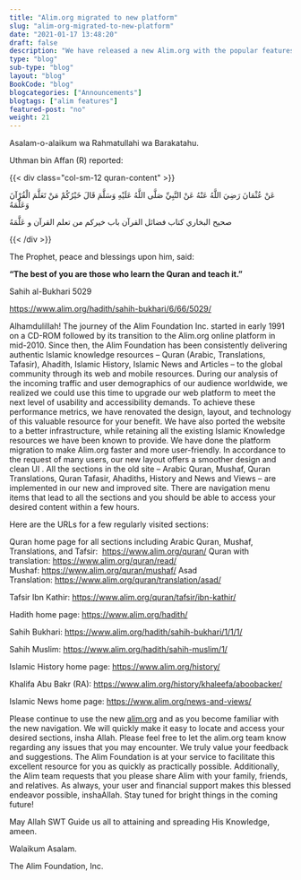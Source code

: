 ```yaml
--- 
title: "Alim.org migrated to new platform" 
slug: "alim-org-migrated-to-new-platform"
date: "2021-01-17 13:48:20" 
draft: false 
description: "We have released a new Alim.org with the popular features we served from 2010 onwards."
type: "blog" 
sub-type: "blog" 
layout: "blog" 
BookCode: "blog"
blogcategories: ["Announcements"]
blogtags: ["alim features"]
featured-post: "no"
weight:	21
---  
```

Asalam-o-alaikum wa Rahmatullahi wa Barakatahu.

Uthman bin Affan (R) reported: 

{{< div class="col-sm-12 quran-content" >}}

عَنْ عُثْمَانَ رَضِيَ اللَّهُ عَنْهُ عَنْ النَّبِيِّ صَلَّى اللَّهُ عَلَيْهِ وَسَلَّمَ قَالَ خَيْرُكُمْ مَنْ تَعَلَّمَ الْقُرْآنَ وَعَلَّمَهُ

صحيح البخاري كتاب فضائل القرآن باب خيركم من تعلم القرآن و عَلَّمَهُ

{{< /div >}}


The Prophet, peace and blessings upon him, said: 

**“The best of you are those who learn the Quran and teach it.”** 

Sahih al-Bukhari 5029 

https://www.alim.org/hadith/sahih-bukhari/6/66/5029/ 

Alhamdulillah! The journey of the Alim Foundation Inc. started in early 1991 on a CD-ROM followed by its transition to the Alim.org online platform in mid-2010. Since then, the Alim Foundation has been consistently delivering authentic Islamic knowledge resources – Quran (Arabic, Translations, Tafasir), Ahadith, Islamic History, Islamic News and Articles – to the global community through its web and mobile resources. During our analysis of the incoming traffic and user demographics of our audience worldwide, we realized we could use this time to upgrade our web platform to meet the next level of usability and accessibility demands. To achieve these performance metrics, we have renovated the design, layout, and technology of this valuable resource for your benefit. 
We have also ported the website to a better infrastructure, while retaining all the existing Islamic Knowledge resources we have been known to provide. We have done the platform migration to make Alim.org faster and more user-friendly. In accordance to the request of many users, our new layout offers a smoother design and clean UI . All the sections in the old site – Arabic Quran, Mushaf, Quran Translations, Quran Tafasir, Ahadiths, History and News and Views – are implemented in our new and improved site. 
There are navigation menu items that lead to all the sections and you should be able to access your desired content within a few hours. 

Here are the URLs for a few regularly visited sections: 

Quran home page for all sections including Arabic Quran, Mushaf, Translations, and Tafsir:  https://www.alim.org/quran/ Quran with translation: https://www.alim.org/quran/read/ Mushaf: https://www.alim.org/quran/mushaf/ Asad Translation: https://www.alim.org/quran/translation/asad/ 

Tafsir Ibn Kathir: https://www.alim.org/quran/tafsir/ibn-kathir/ 

Hadith home page: https://www.alim.org/hadith/
 
Sahih Bukhari: https://www.alim.org/hadith/sahih-bukhari/1/1/1/ 

Sahih Muslim: https://www.alim.org/hadith/sahih-muslim/1/ 

Islamic History home page: https://www.alim.org/history/ 

Khalifa Abu Bakr (RA): https://www.alim.org/history/khaleefa/aboobacker/ 

Islamic News home page: https://www.alim.org/news-and-views/ 


Please continue to use the new [alim.org](https://www.alim.org/) and as you become familiar with the new navigation. We will quickly make it easy to locate and access your desired sections, insha Allah. Please feel free to let the alim.org team know regarding any issues that you may encounter. We truly value your feedback and suggestions. The Alim Foundation is at your service to facilitate this excellent resource for you as quickly as practically possible. Additionally, the Alim team requests that you please share Alim with your family, friends, and relatives. As always, your user and financial support makes this blessed endeavor possible, inshaAllah. Stay tuned for bright things in the coming future! 

May Allah SWT Guide us all to attaining and spreading His Knowledge, ameen.  

Walaikum Asalam.  

The Alim Foundation, Inc.